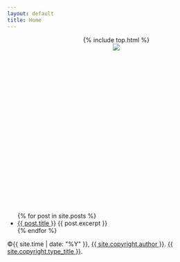 ```yaml
---
layout: default
title: Home
---
```


<header class="clean" style="height: 350px; background-image: url({{ site.cover }});">
	{% include top.html %}
	<div id="home-title">
		<a href="{{ site.url }}">
			<img src="{{ site.me }}" class="site-icon">
		</a>
	</div>
</header>
<ul>
  {% for post in site.posts %}
    <li>
      <a href="{{ post.url }}">{{ post.title }}</a>
      {{ post.excerpt }}<br>
    </li>
  {% endfor %}
</ul>
<footer class="clean" style="background-image: url({{ site.cover }}); background-position: bottom; height: 60px;">
	<p class="copyright">&copy;{{ site.time | date: "%Y" }}, <a href="{{ site.copyright.url }}" target="_blank">{{ site.copyright.author }}</a>. <a href="{{ site.copyright.type_url }}" target="_blank">{{ site.copyright.type_title }}</a>.</p>
</footer>
